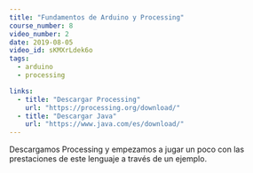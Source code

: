 ```yaml
---
title: "Fundamentos de Arduino y Processing"
course_number: 8
video_number: 2
date: 2019-08-05
video_id: sKMXrLdek6o
tags:
  - arduino
  - processing

links:
  - title: "Descargar Processing"
    url: "https://processing.org/download/"
  - title: "Descargar Java"
    url: "https://www.java.com/es/download/"
---
```


Descargamos Processing y empezamos a jugar un poco con las prestaciones de este lenguaje a través de un ejemplo.
